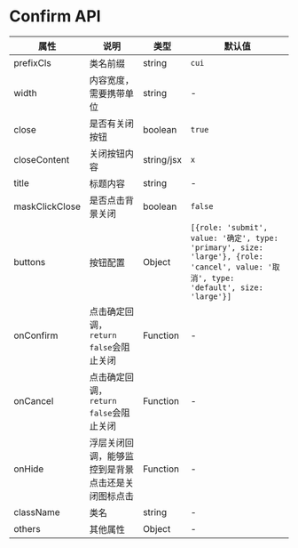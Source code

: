 # Confirm API

属性 | 说明 | 类型 | 默认值
-----|-----|-----|------
prefixCls | 类名前缀 | string | `cui`
width | 内容宽度，需要携带单位 | string | -
close | 是否有关闭按钮 | boolean | `true`
closeContent | 关闭按钮内容 | string/jsx | `x`
title | 标题内容 | string | -
maskClickClose | 是否点击背景关闭 | boolean | `false`
buttons | 按钮配置 | Object | `[{role: 'submit', value: '确定', type: 'primary', size: 'large'}, {role: 'cancel', value: '取消', type: 'default', size: 'large'}]`
onConfirm | 点击确定回调，`return false`会阻止关闭 | Function | -
onCancel | 点击确定回调，`return false`会阻止关闭 | Function | -
onHide | 浮层关闭回调，能够监控到是背景点击还是关闭图标点击  | Function | -
className | 类名 | string | -
others | 其他属性 | Object | -